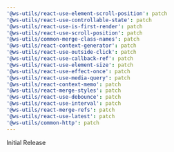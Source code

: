 ```yaml
---
'@ws-utils/react-use-element-scroll-position': patch
'@ws-utils/react-use-controllable-state': patch
'@ws-utils/react-use-is-first-render': patch
'@ws-utils/react-use-scroll-position': patch
'@ws-utils/common-merge-class-names': patch
'@ws-utils/react-context-generator': patch
'@ws-utils/react-use-outside-click': patch
'@ws-utils/react-use-callback-ref': patch
'@ws-utils/react-use-element-size': patch
'@ws-utils/react-use-effect-once': patch
'@ws-utils/react-use-media-query': patch
'@ws-utils/react-context-memo': patch
'@ws-utils/react-merge-styles': patch
'@ws-utils/react-use-debounce': patch
'@ws-utils/react-use-interval': patch
'@ws-utils/react-merge-refs': patch
'@ws-utils/react-use-latest': patch
'@ws-utils/common-http': patch
---
```


Initial Release
